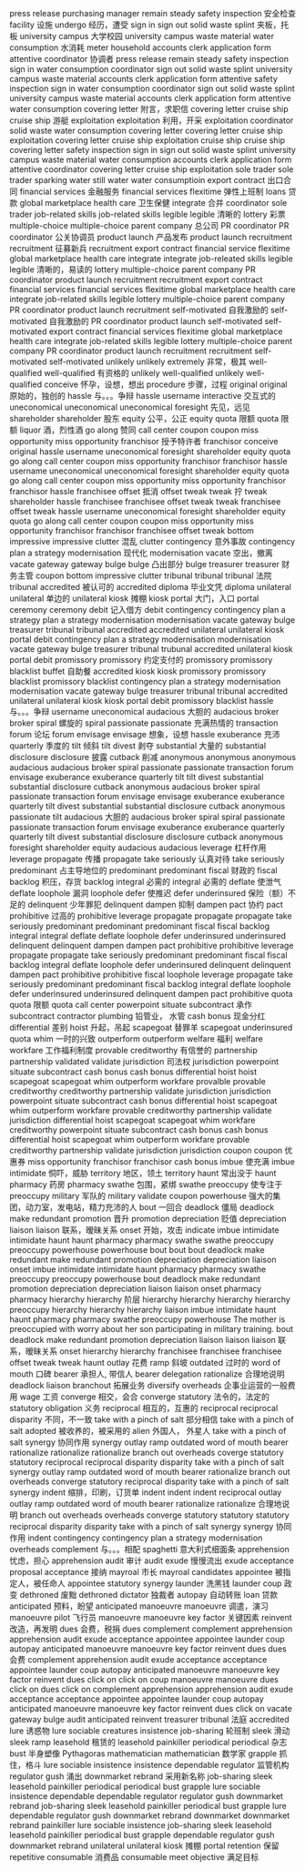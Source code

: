 press release
purchasing manager
remain steady 
safety inspection 安全检查
facility 设施
undergo 经历，遭受
sign in
sign out 
solid waste 
splint 夹板，托板
university campus 大学校园
university campus 
waste material 
water consumption 水消耗
meter 
household
accounts clerk
application form 
attentive 
coordinator 协调者
press release
remain steady
safety inspection
sign in
water consumption
coordinator 
sign out
solid waste
splint
university campus 
waste material 
accounts clerk
application form
attentive
safety inspection 
sign in
water consumption
coordinator
sign out
solid waste
splint
university campus
waste material 
accounts clerk
application form
attentive
water consumption
covering letter 附言，求职信
covering letter
cruise ship 
cruise ship 游艇
exploitation 
exploitation 利用，开采
exploitation 
coordinator
solid waste
water consumption 
covering letter 
covering letter
cruise ship
exploitation 
covering letter
cruise ship
exploitation 
cruise ship
cruise ship
covering letter
safety inspection 
sign in
sign out
solid waste 
splint 
university campus
waste material 
water consumption 
accounts clerk
application form 
attentive 
coordinator
covering letter
cruise ship
exploitation 
sole trader 
sole trader
sparking water
still water 
water consumptioin 
export contract 出口合同
financial services 金融服务
financial services 
flexitime 弹性上班制
loans 贷款
global marketplace
health care 卫生保健
integrate 合并
coordinator 
sole trader 
job-related skills
job-related skills
legible 
legible 清晰的
lottery 彩票
multiple-choice 
multiple-choice 
parent company 总公司 
PR coordinator 
PR coordinator  公关协调员
product launch 产品发布
product launch 
recruitment 
recruitment 征募新兵
recruitment 
export contract 
financial service 
flexitime 
global marketplace
health care 
integrate 
integrate 
job-releated skills
legible 
legible 清晰的，易读的
lottery 
multiple-choice 
parent company 
PR coordinator 
product launch 
recruitment 
recruitment 
export contract 
financial services 
financial services
flexitime 
global marketplace 
health care 
integrate 
job-related skills
legible 
lottery 
multiple-choice 
parent company 
PR coordinator 
product launch 
recruitment 
self-motivated 自我激励的
self-motivated 自我激励的
PR coordinator 
product launch 
self-motivated 
self-motivated 
export contract 
financial services 
flexitime 
global marketplace 
health care 
integrate 
job-related skills 
legible 
lottery 
multiple-choice 
parent company 
PR coordinator 
product launch 
recruitment 
recruitment 
self-motivated 
self-motivated 
unlikely 
unlikely 
extremely 非常，极其
well-qualified 
well-qualified 有资格的
unlikely 
well-qualified 
unlikely 
well-qualified 
conceive 怀孕，设想，想出
procedure 步骤，过程
original 
original 原始的，独创的
hassle 与。。。争辩
hassle 
username 
interactive 交互式的
uneconomical 
uneconomical 
uneconomical 
foresight 先见，远见
shareholder 
shareholder 股东
equity 公平，公正
equity 
quota 限额
quota 限额
liquor 酒，烈性酒 
go along 赞同
call center 
coupon 
coupon 
miss opportunity 
miss opportunity 
franchisor 授予特许者
franchisor 
conceive 
original
hassle 
username 
uneconomical 
foresight 
shareholder 
equity 
quota 
go along 
call center 
coupon 
miss opportunity 
franchisor 
franchisor 
hassle 
username 
uneconomical 
uneconomical 
foresight 
shareholder 
equity 
quota 
go along 
call center 
coupon 
miss opportunity 
miss opportunity 
franchisor 
franchisor 
hassle 
franchisee 
offset  抵消
offset 
tweak 
tweak 拧
tweak 
shareholder 
hassle 
franchisee 
franchisee 
offset 
tweak 
tweak 
franchisee 
offset 
tweak 
hassle
username
uneconomical
foresight 
shareholder
equity 
quota
go along 
call center
coupon
coupon
miss opportunity 
miss opportunity 
franchisor 
franchisor
franchisee
offset
tweak 
bottom 
impressive
impressive 
clutter 混乱
clutter 
contingency 意外事故
contingency 
plan a strategy 
modernisation 现代化
modernisation 
vacate 空出，撤离
vacate 
gateway 
gateway 
bulge 
bulge 凸出部分
bulge 
treasurer 
treasurer 财务主管
coupon 
bottom 
impressive 
clutter 
tribunal 
tribunal 
tribunal 法院
tribunal 
accredited 被认可的
accredited 
diploma 毕业文凭
diploma 
unilateral 
unilateral 单边的
unilateral 
kiosk 摊棚
kiosk 
portal 大门，入口
portal 
ceremony 
ceremony 
debit 记入借方
debit 
contingency 
contingency 
plan a strategy 
plan a strategy 
modernisation 
modernisation 
vacate 
gateway 
bulge 
treasurer 
tribunal 
tribunal 
accredited 
accredited 
unilateral 
unilateral 
kiosk 
portal 
debit 
contingency 
plan a strategy 
modernisation 
modernisation 
vacate 
gateway 
bulge 
treasurer 
tribunal 
trubunal 
accredited 
unilateral 
kiosk 
portal 
debit 
promissory 
promissory 约定支付的
promissory 
promissory 
blacklist 
buffet 自助餐
accredited 
kiosk 
kiosk 
promissory 
promissory 
blacklist 
promissory 
blacklist 
contingency 
plan a strategy 
modernisation 
modernisation 
vacate
gateway 
bulge 
treasurer 
tribunal 
tribunal 
accredited 
unilateral 
unilateral 
kiosk 
kiosk 
portal 
debit 
promissory 
blacklist 
hassle 与。。。争辩
username 
uneconomical 
audacious 大胆的
audacious 
broker 
broker 
spiral 螺旋的
spiral 
passionate 
passionate 充满热情的
transaction 
forum 论坛
forum 
envisage 
envisage 想象，设想
hassle 
exuberance 充沛
quarterly 季度的
tilt 倾斜
tilt 
divest 剥夺
substantial 大量的
substantial 
disclosure 
disclosure 披露
cutback 削减
anonymous 
anonymous 
anonymous 
audacious 
audacious 
broker 
spiral 
passionate 
passionate 
transaction 
forum 
envisage 
exuberance 
exuberance 
quarterly 
tilt 
tilt 
divest 
substantial 
substantial 
disclosure 
cutback 
anonymous 
audacious 
broker 
spiral 
passionate 
transaction 
forum 
envisage 
envisage 
exuberance 
exuberance 
quarterly 
tilt 
divest 
substantial 
substantial 
disclosure 
cutback 
anonymous 
passionate 
tilt 
audacious 大胆的
audacious 
broker 
spiral 
spiral 
passionate 
passionate 
transaction 
forum 
envisage 
exuberance 
exuberance 
quarterly 
quarterly 
tilt 
divest 
substantial 
disclosure 
disclosure 
cutback 
anonymous 
foresight 
shareholder 
equity 
audacious 
audacious 
leverage 杠杆作用
leverage 
propagate 传播
propagate 
take seriously 认真对待
take seriously 
predominant 占主导地位的
predominant 
predominant 
fiscal 财政的
fiscal 
backlog 积压，存货
backlog 
integral 必需的
integral 必需的
deflate 使泄气
deflate 
loophole 漏洞
loophole 
defer 使推迟
defer 
underinsured 保险（额）不足的
delinquent 少年罪犯 
delinquent 
dampen 抑制
dampen 
pact 协约
pact 
prohibitive 过高的
prohibitive 
leverage 
propagate 
propagate 
propagate 
take seriously 
predominant 
predominant 
predominant 
fiscal 
fiscal 
backlog 
integral 
integral 
deflate 
deflate 
loophole 
defer 
underinsured 
underinsured 
delinquent 
delinquent 
dampen 
dampen 
pact 
prohibitive 
prohibitive
leverage 
propagate 
propagate 
take seriously 
predominant 
predominant 
fiscal 
fiscal 
backlog
integral 
deflate 
loophole 
defer 
underinsured 
delinquent 
delinquent 
dampen 
pact 
prohibitive 
prohibitive 
fiscal 
loophole 
leverage 
propagate 
take seriously 
predominant 
predominant 
fiscal 
backlog 
integral 
deflate 
loophole 
defer 
underinsured 
underinsured 
delinquent 
dampen 
pact 
prohibitive 
quota 
quota 限额
quota 
call center 
powerpoint 
situate 
subcontract 承作
subcontract 
contractor 
plumbing 铅管业， 水管 
cash bonus 现金分红
differential 差别 
hoist 升起，吊起
scapegoat 替罪羊
scapegoat 
underinsured 
quota 
whim 一时的兴致
outperform
outperform 
welfare 福利
welfare 
workfare 工作福利制度
provable 
creditworthy 有信誉的
partnership 
partnership 
validated 
validate 
jurisdiction 司法权
jurisdiction 
powerpoint 
situate 
subcontract 
cash bonus 
cash bonus 
differential 
hoist 
hoist 
scapegoat 
scapegoat 
whim 
outperform 
workfare 
provalble 
provable 
creditworthy 
creditworthy 
partnership 
validate 
jurisdiction 
jurisdiction 
powerpoint 
situate 
subcontract 
cash bonus 
differential 
hoist 
scapegoat 
whim 
outperform 
workfare
provable 
creditworthy 
partnership 
validate 
jurisdiction 
differential 
hoist 
scapegoat 
scapegoat 
whim 
workfare 
creditworthy 
powerpoint 
situate 
subcontract 
cash bonus 
cash bonus 
differential 
hoist 
scapegoat 
whim 
outperform 
workfare 
provable 
creditworthy 
partnership 
validate 
jurisdiction 
jurisdiction 
coupon 
coupon 优惠券
miss opportunity 
franchisor
franchisor 
cash bonus 
imbue 使充满
imbue 
intimidate 恫吓，威胁
territory 地区，领土
territory 
haunt 常出没于
haunt 
pharmacy 药房
pharmacy 
swathe 包围，紧绑
swathe
preoccupy 使专注于
preoccupy 
military 军队的
military 
validate 
coupon 
powerhouse 强大的集团，动力室，发电站，精力充沛的人
bout 一回合
deadlock 僵局
deadlock 
make redundant 
promotion 晋升
promotion 
depreciation 贬值
depreciation 
liaison 
liaison 联系，暧昧关系 
onset 开始，攻击 
indicate 
imbue 
intimidate 
intimidate 
haunt 
haunt 
pharmacy 
pharmacy 
swathe 
swathe 
preoccupy 
preoccupy 
powerhouse 
powerhouse 
bout 
bout 
bout 
deadlock 
make redundant 
make redundant
promotion 
depreciation 
depreciation 
liaison 
onset 
imbue 
intimidate 
intimidate 
haunt 
pharmacy 
pharmacy 
swathe 
preoccupy 
preoccupy 
powerhouse 
bout 
deadlock 
make redundant 
promotion 
depreciation 
depreciation 
liaison 
liaison 
onset 
pharmacy 
pharmacy 
hierarchy 
hierarchy 阶层 
hierarchy 
hierarchy 
hierarchy 
hierarchy 
preoccupy 
hierarchy 
hierarchy
hierarchy 
liaison 
imbue 
intimidate 
haunt 
haunt 
pharmacy 
pharmacy 
swathe 
preoccupy 
powerhouse 
The mother is preoccupied with worry about her son participating in military training.
bout
deadlock 
make redundant 
promotion 
depreciation 
liaison 
liaison 
liaison 联系，暧昧关系 
onset 
hierarchy 
hierarchy 
franchisee 
franchisee 
franchisee 
offset 
tweak 
tweak 
haunt 
outlay 花费
ramp 斜坡
outdated 过时的
word of mouth 口碑
bearer 承担人, 带信人
bearer 
delegation 
rationalize 合理地说明
deadlock 
liaison 
branchout 拓展业务
diversify 
overheads 企事业运营的一般费用
wage 工资
converge 相交，会合
converge 
statutory 法令的，法定的
statutory 
obligation 义务
reciprocal 相互的，互惠的
reciprocal 
reciprocal 
disparity 不同，不一致
take with a pinch of salt 部分相信
take with a pinch of salt 
adopted 被收养的，被采用的
alien 外国人， 外星人
take with a pinch of salt 
synergy 协同作用
synergy
outlay 
ramp 
outdated 
word of mouth 
bearer 
rationalize 
rationalize 
rationalize 
branch out 
overheads 
coverge 
statutory 
statutory 
reciprocal 
reciprocal 
disparity 
disparity 
take with a pinch of salt 
synergy 
outlay 
ramp 
outdated 
word of mouth 
bearer 
rationalize 
branch out 
overheads 
converge 
statutory 
reciprocal 
disparity 
take with a pinch of salt 
synergy 
indent 缩排，印刷，订货单
indent 
indent 
indent 
reciprocal
outlay
outlay 
ramp
outdated 
word of mouth 
bearer 
rationalize 
rationalize 合理地说明
branch out 
overheads
overheads 
converge 
statutory 
statutory 
statutory 
reciprocal 
disparity 
disparity 
take with a pinch of salt 
synergy 
synergy 协同作用
indent 
contingency 
contingency 
plan a strategy 
modernisation 
overheads
complement 与。。。相配
spaghetti 意大利式细面条
apprehension 忧虑，担心
apprehension 
audit 审计
audit 
exude 慢慢流出
exude 
acceptance 
proposal 
acceptance 接纳
mayroal 市长
mayroal 
candidates 
appointee 被指定人，被任命人
appointee 
statutory 
synergy 
launder 洗黑钱
launder 
coup 政变
dethroned 废黜
dethroned 
dictator 独裁者
autopay 自动转账
loan 贷款
anticipated 预料，盼望
anticipated 
manoeuvre 
manoeuvre 调遣，演习
manoeuvre 
pilot 飞行员
manoeuvre 
manoeuvre 
key factor 关键因素
reinvent 改造，再发明
dues 会费，税捐
dues 
complement 
complement 
apprehension 
apprehension 
audit 
exude 
acceptance 
appointee 
appointee 
launder 
coup 
autopay 
anticipated 
manoeuvre 
manoeuvre 
key factor 
reinvent 
dues 
dues 会费
complement 
apprehension 
audit 
exude 
acceptance 
acceptance 
appointee 
launder 
coup 
autopay 
anticipated 
manoeuvre 
manoeuvre 
key factor 
reinvent 
dues 
click on 
click on 
coup 
manoeuvre 
manoeuvre 
dues 
click on 
dues 
click on 
complement
apprehension 
apprehension 
audit 
exude 
acceptance 
acceptance 
appointee 
appointee 
launder 
coup
autopay 
anticipated 
manoeuvre 
manoeuvre 
key factor 
reinvent 
dues 
click on 
vacate 
gateway 
bulge 
audit 
anticipated 
reinvent 
treasurer 
tribunal 法庭
accredited 
lure 诱惑物
lure 
sociable 
creatures 
insistence 
job-sharing 轮班制
sleek 滑动
sleek 
ramp 
leasehold 租赁的
leasehold 
painkiller
periodical
periodical 杂志
bust 半身塑像
Pythagoras 
mathematician 
mathematician 数学家
grapple 抓住，格斗
lure 
sociable 
insistence 
insistence 
dependable 
regulator 监管机构
regulator 
gush 涌出
downmarket 
rebrand 采用新名称
job-sharing 
sleek 
leasehold 
painkiller 
periodical 
periodical 
bust 
grapple 
lure 
sociable 
insistence 
dependable 
dependable 
regulator 
regulator 
gush 
downmarket 
rebrand 
job-sharing 
sleek 
leasehold 
painkiller 
periodical 
bust 
grapple 
lure 
dependable 
regulator 
gush 
downmarket 
rebrand 
downmarket 
downmarket 
rebrand 
painkiller 
lure 
sociable 
insistence 
job-sharing 
sleek
leasehold 
leasehold 
painkiller
periodical 
bust 
grapple 
dependable 
regulator 
gush 
downmarket 
rebrand 
unilateral 
unilateral 
kiosk 摊棚
portal 
retention 保留
repetitive 
consumable 消费品
consumable 
meet objective 满足目标
